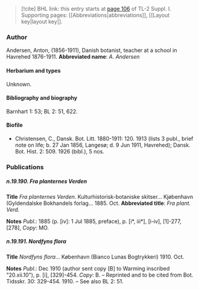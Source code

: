> [!cite] BHL link: this entry starts at [page 106](https://www.biodiversitylibrary.org/page/33264833) of TL-2 Suppl. I.
> Supporting pages: [[Abbreviations|abbreviations]], [[Layout key|layout key]].

### Author

Andersen, Anton, (1856-1911), Danish botanist, teacher at a school in Havrehed 1876-1911. 
**Abbreviated name**: *A. Andersen*

#### Herbarium and types

Unknown.

#### Bibliography and biography

Barnhart 1: 53; BL 2: 51, 622.

#### Biofile

- Christensen, C., Dansk. Bot. Litt. 1880-1911: 120. 1913 (lists 3 publ., brief note on life; b. 27 Jan 1856, Langesø; d. 9 Jun 1911, Havrehed); Dansk. Bot. Hist. 2: 509. 1926 (bibl.), 5 nos.

### Publications

##### n.19.190. Fra planternes Verden

**Title**
*Fra planternes Verden*. Kulturhistorisk-botaniske skitser... Kjøbenhavn (Gyldendalske Bokhandels forlag... 1885. Oct.
**Abbreviated title**: *Fra plant. Verd.*

**Notes**
*Publ*.: 1885 (p. \[iv\]: 1 Jul 1885, preface), p. \[i\*, iii\*\], \[i-iv\], \[1\]-277, \[278\], *Copy*: MO.

##### n.19.191. Nordfyns flora

**Title**
*Nordfyns flora*... København (Bianco Lunas Bogtrykkeri) 1910. Oct.

**Notes**
*Publ*.: Dec 1910 (author sent copy \[B\] to Warming inscribed "20.xii.10"), p. \[i\], \[329\]-454. *Copy*: B. – Reprinted and to be cited from Bot. Tidsskr. 30: 329-454. 1910. – See also BL 2: 51.

